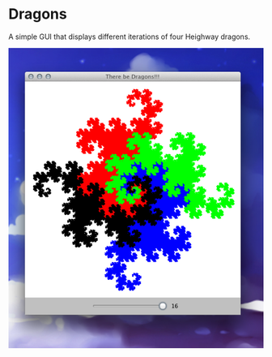 Dragons
=======

A simple GUI that displays different iterations of four Heighway dragons.

![My image](https://github.com/cnvrsepnk/Dragons/raw/master/java2.png)
